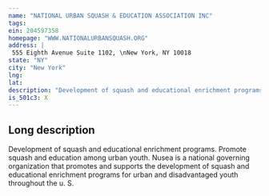 ```yaml
---
name: "NATIONAL URBAN SQUASH & EDUCATION ASSOCIATION INC"
tags:
ein: 204597358
homepage: "WWW.NATIONALURBANSQUASH.ORG"
address: |
 555 Eighth Avenue Suite 1102, \nNew York, NY 10018
state: "NY"
city: "New York"
lng: 
lat: 
description: "Development of squash and educational enrichment programs. Promote squash and education among urban youth. "
is_501c3: X
---
```


## Long description

Development of squash and educational enrichment programs. Promote squash and education among urban youth. Nusea is a national governing organization that promotes and supports the development of squash and educational enrichment programs for urban and disadvantaged youth throughout the u. S. 
